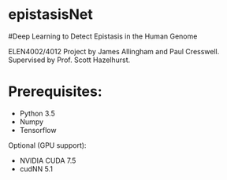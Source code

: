 epistasisNet
============

#Deep Learning to Detect Epistasis in the Human Genome

ELEN4002/4012 Project by James Allingham and Paul Cresswell. Supervised by Prof. Scott Hazelhurst.

# Prerequisites:
* Python 3.5
* Numpy
* Tensorflow

Optional (GPU support):
* NVIDIA CUDA 7.5
* cudNN 5.1